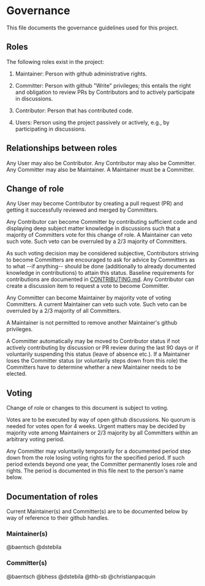 # Governance

This file documents the governance guidelines used for this project.

## Roles

The following roles exist in the project:

1. Maintainer: Person with github administrative rights.

2. Committer: Person with github "Write" privileges; this entails the right and obligation to review PRs by Contributors and to actively participate in discussions.

3. Contributor: Person that has contributed code.

4. Users: Person using the project passively or actively, e.g., by participating in discussions.

## Relationships between roles

Any User may also be Contributor. Any Contributor may also be Committer. Any Committer may also be Maintainer. A Maintainer must be a Committer.

## Change of role

Any User may become Contributor by creating a pull request (PR) and getting it successfully reviewed and merged by Committers.

Any Contributor can become Committer by contributing sufficient code and displaying deep subject matter knowledge in discussions such that a majority of Committers vote for this change of role. A Maintainer can veto such vote. Such veto can be overruled by a 2/3 majority of Committers.

As such voting decision may be considered subjective, Contributors striving to become Committers are encouraged to ask for advice by Committers as to what --if anything-- should be done (additionally to already documented knowledge in contributions) to attain this status. Baseline requirements for contributions are documented in [CONTRIBUTING.md](CONTRIBUTING.md). Any Contributor can create a discussion item to request a vote to become Committer.

Any Committer can become Maintainer by majority vote of voting Committers. A current Maintainer can veto such vote. Such veto can be overruled by a 2/3 majority of all Committers.

A Maintainer is not permitted to remove another Maintainer's github privileges.

A Committer automatically may be moved to Contributor status if not actively contributing by discussion or PR review during the last 90 days or if voluntarily suspending this status (leave of absence etc.). If a Maintainer loses the Committer status (or voluntarily steps down from this role) the Committers have to determine whether a new Maintainer needs to be elected.

## Voting

Change of role or changes to this document is subject to voting.

Votes are to be executed by way of open github discussions. No quorum is needed for votes open for 4 weeks. Urgent matters may be decided by majority vote among Maintainers or 2/3 majority by all Committers within an arbitrary voting period.

Any Committer may voluntarily temporarily for a documented period step down from the role losing voting rights for the specified period. If such period extends beyond one year, the Committer permanently loses role and rights. The period is documented in this file next to the person's name below.

## Documentation of roles

Current Maintainer(s) and Committer(s) are to be documented below by way of reference to their github handles.

### Maintainer(s)

@baentsch
@dstebila

### Committer(s)

@baentsch
@bhess
@dstebila
@thb-sb
@christianpacquin
